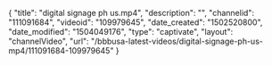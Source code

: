 {
    "title": "digital signage ph us.mp4",
    "description": "",
    "channelid": "111091684",
    "videoid": "109979645",
    "date_created": "1502520800",
    "date_modified": "1504049176",
    "type": "captivate",
    "layout": "channelVideo",
    "url": "\/bbbusa-latest-videos\/digital-signage-ph-us-mp4\/111091684-109979645"
}